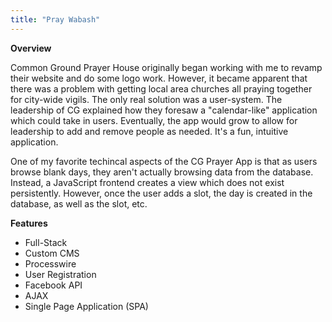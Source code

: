 ```yaml
---
title: "Pray Wabash"
---
```


**Overview**

Common Ground Prayer House originally began working with me to revamp their website and do some logo work. However, it became apparent that there was a problem with getting local area churches all praying together for city-wide vigils. The only real solution was a user-system. The leadership of CG explained how they foresaw a "calendar-like" application which could take in users. Eventually, the app would grow to allow for leadership to add and remove people as needed. It's a fun, intuitive application. 

One of my favorite techincal aspects of the CG Prayer App is that as users browse blank days, they aren't actually browsing data from the database. Instead, a JavaScript frontend creates a view which does not exist persistently. However, once the user adds a slot, the day is created in the database, as well as the slot, etc. 

**Features**

- Full-Stack
- Custom CMS
- Processwire
- User Registration
- Facebook API
- AJAX
- Single Page Application (SPA)